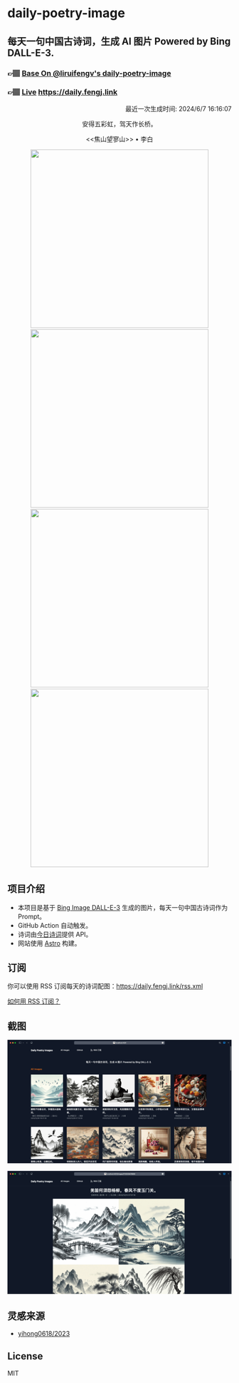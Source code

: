 
# daily-poetry-image

## 每天一句中国古诗词，生成 AI 图片 Powered by Bing DALL-E-3.

### 👉🏽 [Base On @liruifengv's daily-poetry-image](https://github.com/liruifengv/daily-poetry-image)

### 👉🏽 [Live](https://daily.fengj.link) https://daily.fengj.link

<p align="right">
  最近一次生成时间: 2024/6/7 16:16:07
</p>
<p align="center">
安得五彩虹，驾天作长桥。
</p>
<p align="center">
<<焦山望寥山>> • 李白
</p>
<p align="center">
<img src="https://tse1.mm.bing.net/th/id/OIG4.3H8koUQ9ZnEwWDIjJw3O" height="400" width="400" />
<img src="https://tse4.mm.bing.net/th/id/OIG4.rB8gIdFteUTSNL0KlsBy" height="400" width="400" />
<img src="https://tse2.mm.bing.net/th/id/OIG4.siXzz24PXDwsnM0gZgjW" height="400" width="400" />
<img src="https://tse2.mm.bing.net/th/id/OIG4.mps83.RI7pshBbWhdZ2K" height="400" width="400" />
</p>

## 项目介绍

-   本项目是基于 [Bing Image DALL-E-3](https://www.bing.com/images/create) 生成的图片，每天一句中国古诗词作为 Prompt。
-   GitHub Action 自动触发。
-   诗词由[今日诗词](https://www.jinrishici.com/)提供 API。
-   网站使用 [Astro](https://astro.build) 构建。

## 订阅

你可以使用 RSS 订阅每天的诗词配图：https://daily.fengj.link/rss.xml

[如何用 RSS 订阅？](https://zhuanlan.zhihu.com/p/55026716)

## 截图

![图片列表](./screenshots/Snipaste_2023-12-28_21-00-26.png)

![图片详情](./screenshots/Snipaste_2023-12-28_21-00-53.png)

## 灵感来源

-   [yihong0618/2023](https://github.com/yihong0618/2023)

## License

MIT
